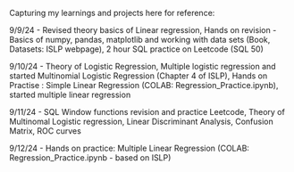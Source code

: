 Capturing my learnings and projects here for reference:

9/9/24 - Revised theory basics of Linear regression, Hands on revision -  Basics of numpy, pandas, matplotlib and working with data sets (Book, Datasets: ISLP webpage), 2 hour SQL practice on Leetcode (SQL 50)

9/10/24 - Theory of Logistic Regression, Multiple logistic regression and started Multinomial Logistic Regression (Chapter 4 of ISLP), Hands on Practise : Simple Linear Regression (COLAB: Regression_Practice.ipynb), started multiple linear regression

9/11/24 - SQL Window functions revision and practice Leetcode, Theory of Multinomal Logistic regression, Linear Discriminant Analysis, Confusion Matrix, ROC curves

9/12/24 - Hands on practice: Multiple Linear Regression (COLAB: Regression_Practice.ipynb - based on ISLP)
